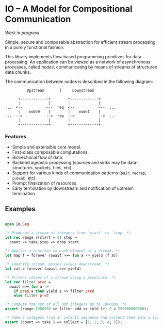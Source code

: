 # IO – A Model for Compositional Communication

_Work in progress_

Simple, secure and composable abstraction for efficient stream processing in a purely functional fashion.

This library implements flow-based programming primitives for data processing. An application can be viewed as a network of asynchronous processes, called _nodes_, communicating by means of streams of structured data chunks.

The communication between nodes is described in the following diagram:

```
          Upstream       |     Downstream

      +-------------+        +-------------+
      |             |        |             |
...  <--           <--  req  <--           <--  ...
      |    node0    |        |    node1    |
...  -->           -->  rep  -->           -->  ...
      |             |        |             |
      +-------------+        +-------------+
```


### Features

- Simple and extensible core model.
- First-class composable computations.
- Bidirectional flow of data.
- Backend agnostic processing (sources and sinks may be data-structures, sockets, files, etc).
- Support for various kinds of communication patterns (`pair`, `reqrep`, `pubsub`, etc).
- Prompt finalization of resources.
- Early termination by downstream and notification of uptream termination.

## Examples

```ocaml

open IO.Seq

(* Produces a stream of integers from `start` to `stop. *)
let rec range ?(start = 0) stop =
  count => take stop => drop start
  
(* Applies a function to each element of a stream. *)
let map f = forever (await >>= fun a -> yield (f a))

(* Identity stream, passes values downstream. *)
let cat = forever (await >>= yield)

(* Filters values of a stream using a predicate. *)
let rec filter pred =
  await >>= fun a ->
    if pred a then yield a >> filter pred
    else filter pred

(* Compute the sum of all odd integers up to 1000000. *)
assert (range 1000000 => filter odd => fold (+) 0 = 250000000000);

(* Take 5 integers from an infinit sequence and collect them into a list. *)
assert (count => take 5 => collect = [1; 2; 3; 4; 5]);
```
